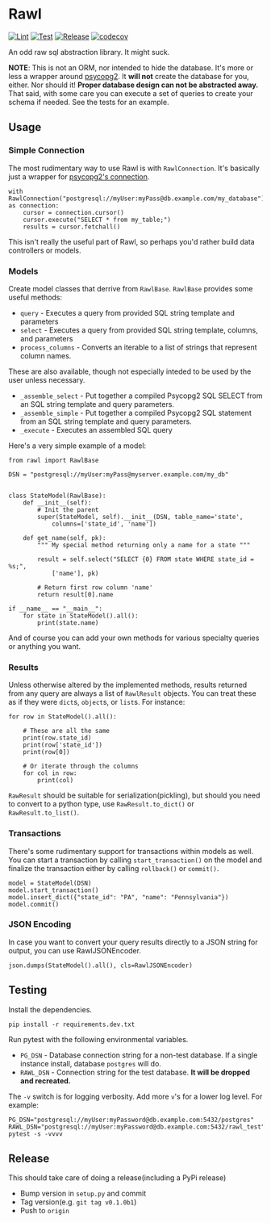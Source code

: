 # Rawl
[![Lint](https://github.com/mikeshultz/rawl/workflows/lint/badge.svg)](https://github.com/mikeshultz/rawl/actions?query=workflow%3Alint)
[![Test](https://github.com/mikeshultz/rawl/workflows/test/badge.svg)](https://github.com/mikeshultz/rawl/actions?query=workflow%3Atest)
[![Release](https://github.com/mikeshultz/rawl/workflows/release/badge.svg)](https://github.com/mikeshultz/rawl/actions?query=workflow%3Arelease)
[![codecov](https://codecov.io/gh/mikeshultz/rawl/branch/master/graph/badge.svg?token=15WQT4DXKP)](https://codecov.io/gh/mikeshultz/rawl)

An odd raw sql abstraction library.  It might suck.

**NOTE**: This is not an ORM, nor intended to hide the database.  It's more or 
less a wrapper around [psycopg2](http://initd.org/psycopg/docs/).  It __will 
not__ create the database for you, either.  Nor should it!  __Proper database 
design can not be abstracted away.__  That said, with some care you can execute 
a set of queries to create your schema if needed.  See the tests for an 
example.

## Usage

### Simple Connection

The most rudimentary way to use Rawl is with `RawlConnection`.  It's basically 
just a wrapper for [psycopg2's connection](http://initd.org/psycopg/docs/connection.html).

    with RawlConnection("postgresql://myUser:myPass@db.example.com/my_database") as connection:
        cursor = connection.cursor()
        cursor.execute("SELECT * from my_table;")
        results = cursor.fetchall()

This isn't really the useful part of Rawl, so perhaps you'd rather build data
controllers or models.

### Models

Create model classes that derrive from `RawlBase`.  `RawlBase` provides some 
useful methods: 
 
 - `query` - Executes a query from provided SQL string template and parameters
 - `select` - Executes a query from provided SQL string template, columns, and 
    parameters
 - `process_columns` - Converts an iterable to a list of strings that represent
    column names.

These are also available, though not especially inteded to be used by the user 
unless necessary.
 - `_assemble_select` - Put together a compiled Psycopg2 SQL SELECT from an SQL
    string template and query parameters.
 - `_assemble_simple` - Put together a compiled Psycopg2 SQL statement from an 
    SQL string template and query parameters.
 - `_execute` - Executes an assembled SQL query

Here's a very simple example of a model:

    from rawl import RawlBase
    
    DSN = "postgresql://myUser:myPass@myserver.example.com/my_db"


    class StateModel(RawlBase):
        def __init__(self):
            # Init the parent
            super(StateModel, self).__init__(DSN, table_name='state', 
                columns=['state_id', 'name'])

        def get_name(self, pk):
            """ My special method returning only a name for a state """
            
            result = self.select("SELECT {0} FROM state WHERE state_id = %s;", 
                ['name'], pk)
            
            # Return first row column 'name'
            return result[0].name

    if __name__ == "__main__":
        for state in StateModel().all(): 
            print(state.name)

And of course you can add your own methods for various specialty queries or 
anything you want.

### Results

Unless otherwise altered by the implemented methods, results returned from any 
query are always a list of `RawlResult` objects.  You can treat these as if 
they were `dict`s, `object`s, or `list`s.  For instance:

    for row in StateModel().all():
        
        # These are all the same
        print(row.state_id)
        print(row['state_id'])
        print(row[0])

        # Or iterate through the columns
        for col in row:
            print(col)

`RawResult` should be suitable for serialization(pickling), but should you need 
to convert to a python type, use `RawResult.to_dict()` or `RawResult.to_list()`.

### Transactions

There's some rudimentary support for transactions within models as well.  You
can start a transaction by calling `start_transaction()` on the model and
finalize the transaction either by calling `rollback()` or `commit()`.

    model = StateModel(DSN)
    model.start_transaction()
    model.insert_dict({"state_id": "PA", "name": "Pennsylvania"})
    model.commit()

### JSON Encoding

In case you want to convert your query results directly to a JSON string for 
output, you can use RawlJSONEncoder.

    json.dumps(StateModel().all(), cls=RawlJSONEncoder)

## Testing

Install the dependencies.

    pip install -r requirements.dev.txt

Run pytest with the following environmental variables.

 - `PG_DSN` - Database connection string for a non-test database.  If a single instance install, database `postgres` will do.
 - `RAWL_DSN` - Connection string for the test database.  **It will be dropped and recreated.**

The `-v` switch is for logging verbosity.  Add more `v`'s for a lower log level.  For example:

    PG_DSN="postgresql://myUser:myPassword@db.example.com:5432/postgres" RAWL_DSN="postgresql://myUser:myPassword@db.example.com:5432/rawl_test" pytest -s -vvvv

## Release

This should take care of doing a release(including a PyPi release)

 - Bump version in `setup.py` and commit
 - Tag version(e.g. `git tag v0.1.0b1`)
 - Push to `origin`